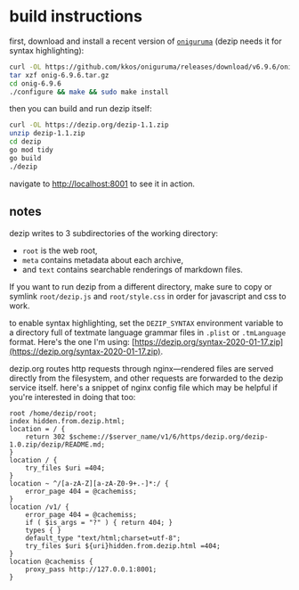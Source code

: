 # build instructions

first, download and install a recent version of [`oniguruma`](https://github.com/kkos/oniguruma) (dezip needs it for syntax highlighting):

```bash
curl -OL https://github.com/kkos/oniguruma/releases/download/v6.9.6/onig-6.9.6.tar.gz
tar xzf onig-6.9.6.tar.gz
cd onig-6.9.6
./configure && make && sudo make install
```

then you can build and run dezip itself:

```bash
curl -OL https://dezip.org/dezip-1.1.zip
unzip dezip-1.1.zip
cd dezip
go mod tidy
go build
./dezip
```

navigate to [http://localhost:8001](http://localhost:8001) to see it in action.

## notes

dezip writes to 3 subdirectories of the working directory:

* `root` is the web root,
* `meta` contains metadata about each archive,
* and `text` contains searchable renderings of markdown files.

If you want to run dezip from a different directory, make sure to copy or symlink `root/dezip.js` and `root/style.css` in order for javascript and css to work.

to enable syntax highlighting, set the `DEZIP_SYNTAX` environment variable to a directory full of textmate language grammar files in `.plist` or `.tmLanguage` format. Here's the one I'm using: [https://dezip.org/syntax-2020-01-17.zip](https://dezip.org/syntax-2020-01-17.zip).

dezip.org routes http requests through nginx&mdash;rendered files are served directly from the filesystem, and other requests are forwarded to the dezip service itself.  here's a snippet of nginx config file which may be helpful if you're interested in doing that too:

```nginx
root /home/dezip/root;
index hidden.from.dezip.html;
location = / {
    return 302 $scheme://$server_name/v1/6/https/dezip.org/dezip-1.0.zip/dezip/README.md;
}
location / {
    try_files $uri =404;
}
location ~ ^/[a-zA-Z][a-zA-Z0-9+.-]*:/ {
    error_page 404 = @cachemiss;
}
location /v1/ {
    error_page 404 = @cachemiss;
    if ( $is_args = "?" ) { return 404; }
    types { }
    default_type "text/html;charset=utf-8";
    try_files $uri ${uri}hidden.from.dezip.html =404;
}
location @cachemiss {
    proxy_pass http://127.0.0.1:8001;
}
```
